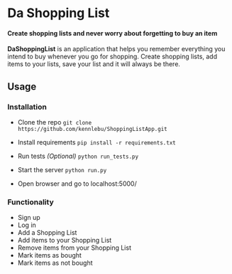 # Da Shopping List
#### Create shopping lists and never worry about forgetting to buy an item
__DaShoppingList__ is an application that helps you remember everything you intend to buy whenever you go for shopping. Create shopping lists, add items to your lists, save your list and it will always be there.

## Usage
### Installation
* Clone the repo
`git clone https://github.com/kennlebu/ShoppingListApp.git`

* Install requirements
`pip install -r requirements.txt`

* Run tests _(Optional)_
`python run_tests.py`

* Start the server
`python run.py`

* Open browser and go to localhost:5000/

### Functionality
* Sign up
* Log in
* Add a Shopping List
* Add items to your Shopping List
* Remove items from your Shopping List
* Mark items as bought
* Mark items as not bought
